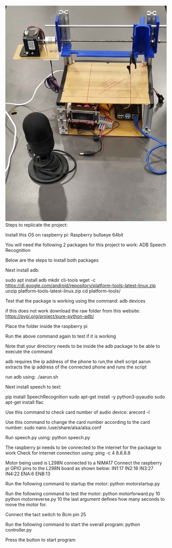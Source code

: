 ![Picture of product](https://github.com/Nabeelkii/Automated-Food-Printer/blob/master/Readme/Product.jpg?raw=true)
Steps to replicate the project:

Install this OS on raspberry pi:
Raspberry bullseye 64bit

You will need the following 2 packages for this project to work:
ADB
Speech Recognition

Below are the steps to install both packages

Next install adb:

sudo apt install adb 
mkdir cli-tools
wget -c https://dl.google.com/android/repository/platform-tools-latest-linux.zip
unzip platform-tools-latest-linux.zip 
cd platform-tools/

Test that the package is working using the command:
adb devices

if this does not work download the raw folder from this website:
https://pypi.org/project/pure-python-adb/

Place the folder inside the raspberry pi

Run the above command again to test if it is working

Note that your directory needs to be inside the adb package to be able to execute the command

adb requires the ip address of the phone to run,the shell script aarun extracts the ip address of the connected phone and runs the script

run adb using:
./aarun.sh



Next install speech to text:

pip install SpeechRecognition
sudo apt-get install -y python3-pyaudio
sudo apt-get install flac

Use this command to check card number of audio device:
arecord -l

Use this command to change the card number according to the card number:
sudo nano /use/share/alsa/alsa.conf

Run speech.py using:
python speech.py

The raspberry pi needs to be connected to the internet for the package to work
Check for internet connection using:
ping -c 4 8.8.8.8

Motor being used is L298N connected to a NIMA17
Connect the raspberry pi GPIO pins to the L298N board as shown below:
IN1:17
IN2:18
IN3:27
IN4:22
ENA:6
ENB:13

Run the following command to startup the motor:
python motorstartup.py

Run the following command to test the motor:
python motorforward.py 10     
python motorreverse.py 10
the last argument defines how many seconds to move the motor for.

Connect the tact switch to Bcm pin 25

Run the following command to start the overall program:
python controller.py

Press the button to start program
